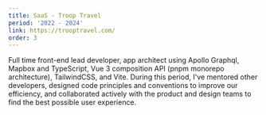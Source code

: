 ```yaml
---
title: SaaS - Troop Travel
period: '2022 - 2024'
link: https://trooptravel.com/
order: 3
---
```

Full time front-end lead developer, app architect using Apollo Graphql, Mapbox and TypeScript, Vue 3 composition API (pnpm monorepo architecture), TailwindCSS, and Vite. During this period, I've mentored other developers, designed code principles and conventions to improve our efficiency, and collaborated actively with the product and design teams to find the best possible user experience.
